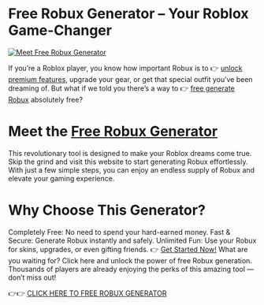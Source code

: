 # Free Robux Generator – Your Roblox Game-Changer 
 [![Meet Free Robux Generator](https://github.com/user-attachments/assets/53ca28bc-d470-4973-9b19-be433b311f32)](https://tinyurl.com/giftcard2025)

If you’re a Roblox player, you know how important Robux is to 👉 [unlock premium features](https://tinyurl.com/giftcard2025), upgrade your gear, or get that special outfit you’ve been dreaming of. But what if we told you there’s a way to 👉 [free generate Robux](https://tinyurl.com/giftcard2025) absolutely free?

# Meet the [Free Robux Generator](https://tinyurl.com/giftcard2025)
This revolutionary tool is designed to make your Roblox dreams come true. Skip the grind and visit this website to start generating Robux effortlessly. With just a few simple steps, you can enjoy an endless supply of Robux and elevate your gaming experience.

# Why Choose This Generator?
Completely Free: No need to spend your hard-earned money.
Fast & Secure: Generate Robux instantly and safely.
Unlimited Fun: Use your Robux for skins, upgrades, or even gifting friends.
👉 [Get Started Now!](https://tinyurl.com/giftcard2025) 
What are you waiting for? Click here and unlock the power of free Robux generation. Thousands of players are already enjoying the perks of this amazing tool — don’t miss out!

👉👉 [CLICK HERE TO FREE ROBUX GENERATOR](https://tinyurl.com/giftcard2025) 

